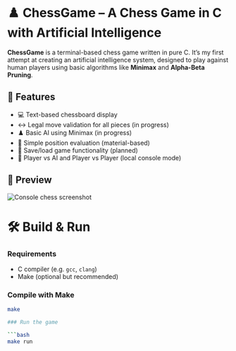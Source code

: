 # ♟️ ChessGame – A Chess Game in C with Artificial Intelligence

**ChessGame** is a terminal-based chess game written in pure C. It’s my first attempt at creating an artificial intelligence system, designed to play against human players using basic algorithms like **Minimax** and **Alpha-Beta Pruning**.

## 🚀 Features

- 💻 Text-based chessboard display
- ↔️ Legal move validation for all pieces (in progress)
- ♟️ Basic AI using Minimax (in progress)
- 🧠 Simple position evaluation (material-based)
- 💾 Save/load game functionality (planned)
- 🔁 Player vs AI and Player vs Player (local console mode)

## 📸 Preview

![Console chess screenshot](assets/terminal_display.png)

# 🛠️ Build & Run

### Requirements

- C compiler (e.g. `gcc`, `clang`)
- Make (optional but recommended)

### Compile with Make

```bash
make

### Run the game

```bash
make run


